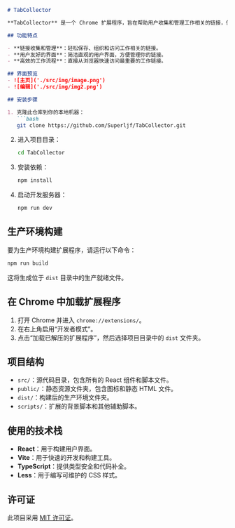 

```markdown
# TabCollector

**TabCollector** 是一个 Chrome 扩展程序，旨在帮助用户收集和管理工作相关的链接，使你能够轻松地组织和访问常用的网页。

## 功能特点

- **链接收集和管理**：轻松保存、组织和访问工作相关的链接。
- **用户友好的界面**：简洁直观的用户界面，方便管理你的链接。
- **高效的工作流程**：直接从浏览器快速访问最重要的工作链接。

## 界面预览
- ![主页]('./src/img/image.png')
- ![编辑]('./src/img/img2.png')

## 安装步骤

1. 克隆此仓库到你的本地机器：
   ```bash
   git clone https://github.com/Superljf/TabCollector.git
   ```
2. 进入项目目录：
   ```bash
   cd TabCollector
   ```
3. 安装依赖：
   ```bash
   npm install
   ```
4. 启动开发服务器：
   ```bash
   npm run dev
   ```

## 生产环境构建

要为生产环境构建扩展程序，请运行以下命令：

```bash
npm run build
```

这将生成位于 `dist` 目录中的生产就绪文件。

## 在 Chrome 中加载扩展程序

1. 打开 Chrome 并进入 `chrome://extensions/`。
2. 在右上角启用“开发者模式”。
3. 点击“加载已解压的扩展程序”，然后选择项目目录中的 `dist` 文件夹。

## 项目结构

- `src/`：源代码目录，包含所有的 React 组件和脚本文件。
- `public/`：静态资源文件夹，包含图标和静态 HTML 文件。
- `dist/`：构建后的生产环境文件夹。
- `scripts/`：扩展的背景脚本和其他辅助脚本。

## 使用的技术栈

- **React**：用于构建用户界面。
- **Vite**：用于快速的开发和构建工具。
- **TypeScript**：提供类型安全和代码补全。
- **Less**：用于编写可维护的 CSS 样式。

## 许可证

此项目采用 [MIT 许可证](LICENSE)。
```

